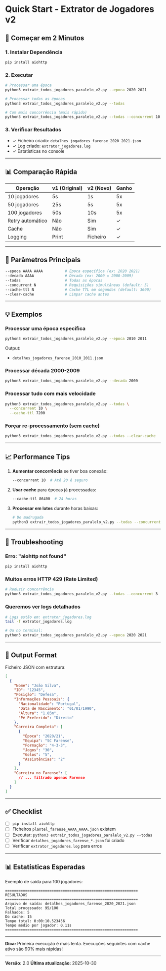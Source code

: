 # Quick Start - Extrator de Jogadores v2

## 🚀 Começar em 2 Minutos

### 1. Instalar Dependência
```bash
pip install aiohttp
```

### 2. Executar
```bash
# Processar uma época
python3 extrair_todos_jogadores_paralelo_v2.py --epoca 2020 2021

# Processar todas as épocas
python3 extrair_todos_jogadores_paralelo_v2.py --todas

# Com mais concorrência (mais rápido)
python3 extrair_todos_jogadores_paralelo_v2.py --todas --concurrent 10
```

### 3. Verificar Resultados
- ✓ Ficheiro criado: `detalhes_jogadores_farense_2020_2021.json`
- ✓ Log criado: `extrator_jogadores.log`
- ✓ Estatísticas no console

---

## 📊 Comparação Rápida

| Operação | v1 (Original) | v2 (Novo) | Ganho |
|----------|---------------|-----------|-------|
| 10 jogadores | 5s | 1s | 5x |
| 50 jogadores | 25s | 5s | 5x |
| 100 jogadores | 50s | 10s | 5x |
| Retry automático | Não | Sim | ✓ |
| Cache | Não | Sim | ✓ |
| Logging | Print | Ficheiro | ✓ |

---

## 🔧 Parâmetros Principais

```bash
--epoca AAAA AAAA          # Época específica (ex: 2020 2021)
--decada AAAA              # Década (ex: 2000 = 2000-2009)
--todas                    # Todas as épocas
--concurrent N             # Requisições simultâneas (default: 5)
--cache-ttl N              # Cache TTL em segundos (default: 3600)
--clear-cache              # Limpar cache antes
```

---

## 💡 Exemplos

### Processar uma época específica
```bash
python3 extrair_todos_jogadores_paralelo_v2.py --epoca 2010 2011
```
Output:
- `detalhes_jogadores_farense_2010_2011.json`

### Processar década 2000-2009
```bash
python3 extrair_todos_jogadores_paralelo_v2.py --decada 2000
```

### Processar tudo com mais velocidade
```bash
python3 extrair_todos_jogadores_paralelo_v2.py --todas \
  --concurrent 10 \
  --cache-ttl 7200
```

### Forçar re-processamento (sem cache)
```bash
python3 extrair_todos_jogadores_paralelo_v2.py --todas --clear-cache
```

---

## 📈 Performance Tips

1. **Aumentar concorrência** se tiver boa conexão:
   ```bash
   --concurrent 10  # Até 20 é seguro
   ```

2. **Usar cache** para épocas já processadas:
   ```bash
   --cache-ttl 86400  # 24 horas
   ```

3. **Processar em lotes** durante horas baixas:
   ```bash
   # De madrugada
   python3 extrair_todos_jogadores_paralelo_v2.py --todas --concurrent 15
   ```

---

## 🐛 Troubleshooting

### Erro: "aiohttp not found"
```bash
pip install aiohttp
```

### Muitos erros HTTP 429 (Rate Limited)
```bash
# Reduzir concorrência
python3 extrair_todos_jogadores_paralelo_v2.py --todas --concurrent 3
```

### Queremos ver logs detalhados
```bash
# Logs estão em: extrator_jogadores.log
tail -f extrator_jogadores.log

# Ou no terminal:
python3 extrair_todos_jogadores_paralelo_v2.py --epoca 2020 2021
```

---

## 📝 Output Format

Ficheiro JSON com estrutura:
```json
[
  {
    "Nome": "João Silva",
    "ID": "12345",
    "Posição": "Defesa",
    "Informações Pessoais": {
      "Nacionalidade": "Portugal",
      "Data de Nascimento": "01/01/1990",
      "Altura": "1.85m",
      "Pé Preferido": "Direito"
    },
    "Carreira Completa": [
      {
        "Época": "2020/21",
        "Equipa": "SC Farense",
        "Formação": "4-3-3",
        "Jogos": "30",
        "Golos": "5",
        "Assistências": "2"
      }
    ],
    "Carreira no Farense": [
      // ... filtrado apenas Farense
    ]
  }
]
```

---

## ✅ Checklist

- [ ] `pip install aiohttp`
- [ ] Ficheiros `plantel_farense_AAAA_AAAA.json` existem
- [ ] Executar: `python3 extrair_todos_jogadores_paralelo_v2.py --todas`
- [ ] Verificar `detalhes_jogadores_farense_*.json` foi criado
- [ ] Verificar `extrator_jogadores.log` para erros

---

## 📊 Estatísticas Esperadas

Exemplo de saída para 100 jogadores:

```
============================================================
RESULTADOS
============================================================
Arquivo de saída: detalhes_jogadores_farense_2020_2021.json
Total processado: 95/100
Falhados: 5
Do cache: 15
Tempo total: 0:00:10.523456
Tempo médio por jogador: 0.11s
============================================================
```

---

**Dica:** Primeira execução é mais lenta. Execuções seguintes com cache ativo são 90% mais rápidas!

---

**Versão:** 2.0
**Última atualização:** 2025-10-30
